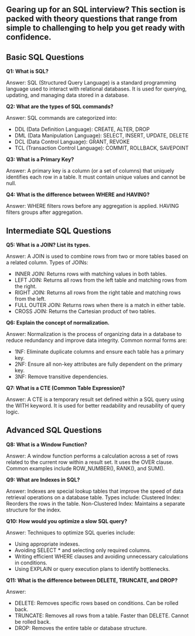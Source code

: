 ## Gearing up for an SQL interview? This section is packed with theory questions that range from simple to challenging to help you get ready with confidence.

## Basic SQL Questions

**Q1: What is SQL?**

Answer: SQL (Structured Query Language) is a standard programming language used to interact with relational databases. It is used for querying, updating, and managing data stored in a database.

**Q2: What are the types of SQL commands?**

Answer: SQL commands are categorized into:
  - DDL (Data Definition Language): CREATE, ALTER, DROP
  - DML (Data Manipulation Language): SELECT, INSERT, UPDATE, DELETE
  - DCL (Data Control Language): GRANT, REVOKE
  - TCL (Transaction Control Language): COMMIT, ROLLBACK, SAVEPOINT

**Q3: What is a Primary Key?**

Answer: A primary key is a column (or a set of columns) that uniquely identifies each row in a table. It must contain unique values and cannot be null.

**Q4: What is the difference between WHERE and HAVING?**

Answer: WHERE filters rows before any aggregation is applied.
HAVING filters groups after aggregation.

## Intermediate SQL Questions

**Q5: What is a JOIN? List its types.**

Answer: A JOIN is used to combine rows from two or more tables based on a related column. Types of JOINs:
  - INNER JOIN: Returns rows with matching values in both tables.
  - LEFT JOIN: Returns all rows from the left table and matching rows from the right.
  - RIGHT JOIN: Returns all rows from the right table and matching rows from the left.
  - FULL OUTER JOIN: Returns rows when there is a match in either table.
  - CROSS JOIN: Returns the Cartesian product of two tables.

**Q6: Explain the concept of normalization.**

Answer: Normalization is the process of organizing data in a database to reduce redundancy and improve data integrity. Common normal forms are:
  - 1NF: Eliminate duplicate columns and ensure each table has a primary key.
  - 2NF: Ensure all non-key attributes are fully dependent on the primary key.
  - 3NF: Remove transitive dependencies.
    
**Q7: What is a CTE (Common Table Expression)?**

Answer: A CTE is a temporary result set defined within a SQL query using the WITH keyword. It is used for better readability and reusability of query logic.

## Advanced SQL Questions

**Q8: What is a Window Function?**

Answer: A window function performs a calculation across a set of rows related to the current row within a result set. It uses the OVER clause. Common examples include ROW_NUMBER(), RANK(), and SUM().

**Q9: What are Indexes in SQL?**

Answer: Indexes are special lookup tables that improve the speed of data retrieval operations on a database table. Types include:
Clustered Index: Reorders the rows in the table.
Non-Clustered Index: Maintains a separate structure for the index.

**Q10: How would you optimize a slow SQL query?**

Answer: Techniques to optimize SQL queries include:
- Using appropriate indexes.
- Avoiding SELECT * and selecting only required columns.
- Writing efficient WHERE clauses and avoiding unnecessary calculations in conditions.
- Using EXPLAIN or query execution plans to identify bottlenecks.
  
**Q11: What is the difference between DELETE, TRUNCATE, and DROP?**

Answer:
- DELETE: Removes specific rows based on conditions. Can be rolled back.
- TRUNCATE: Removes all rows from a table. Faster than DELETE. Cannot be rolled back.
- DROP: Removes the entire table or database structure.
